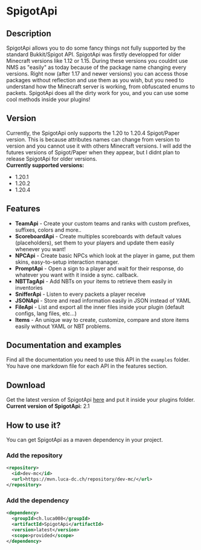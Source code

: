 # SpigotApi
## Description
SpigotApi allows you to do some fancy things not fully supported by the standard Bukkit/Spigot API. SpigotApi was firstly developped for older Minecraft versions like 1.12 or 1.15. During these versions you couldnt use NMS as "easily" as today because of the package name changing every versions. Right now (after 1.17 and newer versions) you can access those packages without reflection and use them as you wish, but you need to understand how the Minecraft server is working, from obfuscated enums to packets. SpigotApi does all the dirty work for you, and you can use some cool methods inside your plugins!

## Version
Currently, the SpigotApi only supports the 1.20 to 1.20.4 Spigot/Paper version. This is because attributes names can change from version to version and you cannot use it with others Minecraft versions. I will add the futures versions of Spigot/Paper when they appear, but I didnt plan to release SpigotApi for older versions. \
**Currently supported versions:**
- 1.20.1
- 1.20.2
- 1.20.4

## Features
- **TeamApi** - Create your custom teams and ranks with custom prefixes, suffixes, colors and more..
- **ScoreboardApi** - Create multiples scoreboards with default values (placeholders), set them to your players and update them easily whenever you want!
- **NPCApi** - Create basic NPCs which look at the player in game, put them skins, easy-to-setup interaction manager.
- **PromptApi** - Open a sign to a player and wait for their response, do whatever you want with it inside a sync. callback.
- **NBTTagApi** - Add NBTs on your items to retrieve them easily in inventories
- **SnifferApi** - Listen to every packets a player receive
- **JSONApi** - Store and read information easily in JSON instead of YAML
- **FileApi** - List and export all the inner files inside your plugin (default configs, lang files, etc...)
- **Items** - An unique way to create, customize, compare and store items easily without YAML or NBT problems.

## Documentation and examples
Find all the documentation you need to use this API in the `examples` folder. You have one markdown file for each API in the features section.

## Download
Get the latest version of SpigotApi [here](https://mvn.luca-dc.ch/repository/dev-mc/ch/luca008/SpigotApi/latest/SpigotApi-latest.jar) and put it inside your plugins folder. \
**Current version of SpigotApi:** 2.1

## How to use it?
You can get SpigotApi as a maven dependency in your project.

### Add the repository
```xml
<repository>
  <id>dev-mc</id>
  <url>https://mvn.luca-dc.ch/repository/dev-mc/</url>
</repository>
```

### Add the dependency
```xml
<dependency>
  <groupId>ch.luca008</groupId>
  <artifactId>SpigotApi</artifactId>
  <version>latest</version>
  <scope>provided</scope>
</dependency>
```
